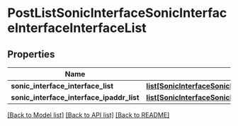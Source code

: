 # PostListSonicInterfaceSonicInterfaceInterfaceInterfaceList

## Properties
Name | Type | Description | Notes
------------ | ------------- | ------------- | -------------
**sonic_interface_interface_list** | [**list[SonicInterfaceSonicInterfaceSonicinterfacesonicinterfaceINTERFACEINTERFACELIST]**](SonicInterfaceSonicInterfaceSonicinterfacesonicinterfaceINTERFACEINTERFACELIST.md) |  | [optional] 
**sonic_interface_interface_ipaddr_list** | [**list[SonicInterfaceSonicInterfaceSonicinterfacesonicinterfaceINTERFACEINTERFACEIPADDRLIST]**](SonicInterfaceSonicInterfaceSonicinterfacesonicinterfaceINTERFACEINTERFACEIPADDRLIST.md) |  | [optional] 

[[Back to Model list]](../README.md#documentation-for-models) [[Back to API list]](../README.md#documentation-for-api-endpoints) [[Back to README]](../README.md)


